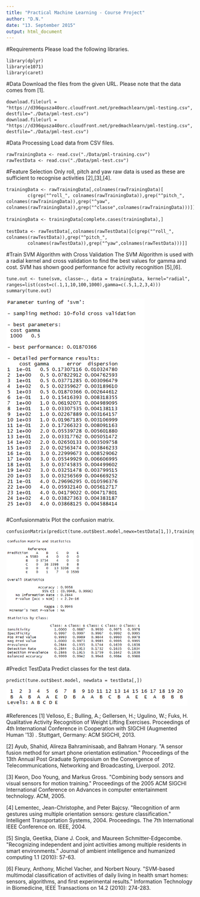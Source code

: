 ```yaml
---
title: "Practical Machine Learning - Course Project"
author: "D.N."
date: "13. September 2015"
output: html_document
---
```


#Requirements
Please load the following libraries.
```{r}
library(dplyr)
library(e1071)
library(caret)
```

#Data
Download the files from the given URL. Please note that the data comes from [1].
```{r}
download.file(url = "https://d396qusza40orc.cloudfront.net/predmachlearn/pml-testing.csv", destfile="./Data/pml-test.csv")
download.file(url = "https://d396qusza40orc.cloudfront.net/predmachlearn/pml-testing.csv", destfile="./Data/pml-test.csv")
```
#Data Processing
Load data from CSV files.
```{r, echo=FALSE}
rawTrainingData <- read.csv("./Data/pml-training.csv")
rawTestData <- read.csv("./Data/pml-test.csv")
```

#Feature Selection
Only roll, pitch and yaw raw data is used as these are sufficient to recognise activities [2],[3],[4].
```{r}
trainingData <- rawTrainingData[,colnames(rawTrainingData)[
        c(grep("^roll_", colnames(rawTrainingData)),grep("^pitch_", colnames(rawTrainingData)),grep("^yaw",                                                 colnames(rawTrainingData)),grep("^classe",colnames(rawTrainingData)))]]

trainingData <- trainingData[complete.cases(trainingData),]

testData <- rawTestData[,colnames(rawTestData)[c(grep("^roll_", colnames(rawTestData)),grep("^pitch_", 
        colnames(rawTestData)),grep("^yaw",colnames(rawTestData)))]]
```

#Train SVM Algorithm with Cross Validation
The SVM Algorithm is used with a radial kernel and cross validation to find the best values for gamma and cost. SVM has shown good performance for activity recognition [5],[6].
```{r}
tune.out <- tune(svm, classe~., data = trainingData, kernel="radial", ranges=list(cost=c(.1,1,10,100,1000),gamma=c(.5,1,2,3,4))) 
summary(tune.out)
```
![Cross Validation Summary](https://raw.githubusercontent.com/dinonien/PML/master/Assets/tune_out.png)

#Confusionmatrix
Plot the confusion matrix.
```{r}
confusionMatrix(predict(tune.out$best.model,newx=testData[1,]),trainingData[,"classe"])
```
![Confusion Matrix](https://raw.githubusercontent.com/dinonien/PML/master/Assets/conf_matrix.png)

#Predict TestData
Predict classes for the test data.
```{r}
predict(tune.out$best.model, newdata = testData[,])
```
![Test Results](https://raw.githubusercontent.com/dinonien/PML/master/Assets/test.png)

#References
[1] Velloso, E.; Bulling, A.; Gellersen, H.; Ugulino, W.; Fuks, H. Qualitative Activity Recognition of Weight Lifting Exercises. Proceedings         of 4th International Conference in Cooperation with SIGCHI (Augmented Human '13) . Stuttgart, Germany: ACM SIGCHI, 2013.

[2] Ayub, Shahid, Alireza Bahraminisaab, and Bahram Honary. "A sensor fusion method for smart phone orientation estimation." Proceedings of         the 13th Annual Post Graduate Symposium on the Convergence of Telecommunications, Networking and Broadcasting, Liverpool. 2012.

[3] Kwon, Doo Young, and Markus Gross. "Combining body sensors and visual sensors for motion training." Proceedings of the 2005 ACM SIGCHI          International Conference on Advances in computer entertainment technology. ACM, 2005.

[4] Lementec, Jean-Christophe, and Peter Bajcsy. "Recognition of arm gestures using multiple orientation sensors: gesture classification."          Intelligent Transportation Systems, 2004. Proceedings. The 7th International IEEE Conference on. IEEE, 2004.

[5] Singla, Geetika, Diane J. Cook, and Maureen Schmitter-Edgecombe. "Recognizing independent and joint activities among multiple residents         in smart environments." Journal of ambient intelligence and humanized computing 1.1 (2010): 57-63.

[6] Fleury, Anthony, Michel Vacher, and Norbert Noury. "SVM-based multimodal classification of activities of daily living in health smart           homes: sensors, algorithms, and first experimental results." Information Technology in Biomedicine, IEEE Transactions on 14.2                   (2010): 274-283.